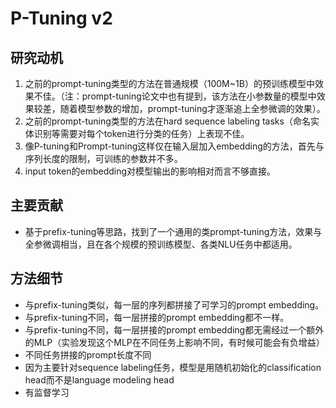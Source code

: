 # P-Tuning v2
## 研究动机
1. 之前的prompt-tuning类型的方法在普通规模（100M~1B）的预训练模型中效果不佳。（注：prompt-tuning论文中也有提到，该方法在小参数量的模型中效果较差，随着模型参数的增加，prompt-tuning才逐渐追上全参微调的效果）。
2. 之前的prompt-tuning类型的方法在hard sequence labeling tasks（命名实体识别等需要对每个token进行分类的任务）上表现不佳。
3. 像P-tuning和Prompt-tuning这样仅在输入层加入embedding的方法，首先与序列长度的限制，可训练的参数并不多。
4. input token的embedding对模型输出的影响相对而言不够直接。

## 主要贡献
- 基于prefix-tuning等思路，找到了一个通用的类prompt-tuning方法，效果与全参微调相当，且在各个规模的预训练模型、各类NLU任务中都适用。

## 方法细节
- 与prefix-tuning类似，每一层的序列都拼接了可学习的prompt embedding。
- 与prefix-tuning不同，每一层拼接的prompt embedding都不一样。
- 与prefix-tuning不同，每一层拼接的prompt embedding都无需经过一个额外的MLP（实验发现这个MLP在不同任务上影响不同，有时候可能会有负增益）
- 不同任务拼接的prompt长度不同
- 因为主要针对sequence labeling任务，模型是用随机初始化的classification head而不是language modeling head
- 有监督学习
